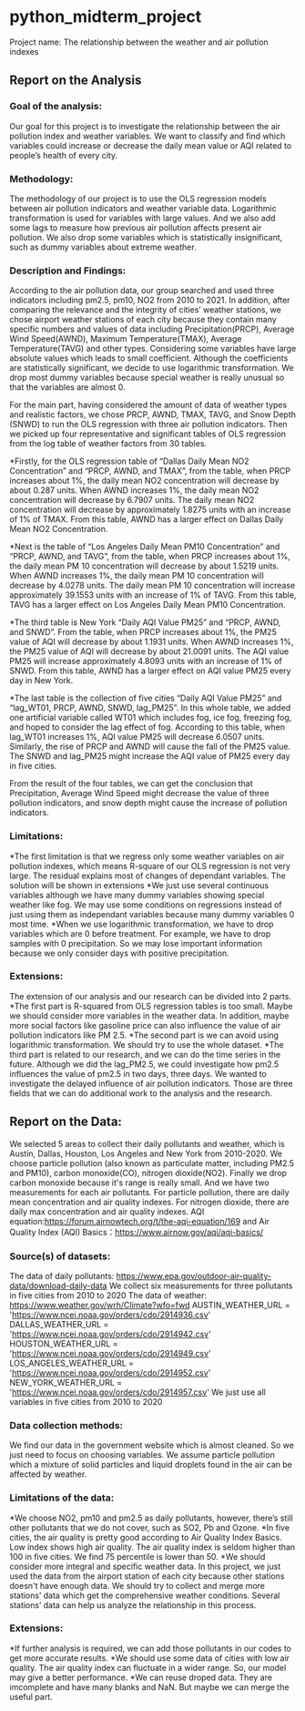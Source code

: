# python_midterm_project
Project name: The relationship between the weather and air pollution indexes

## Report on the Analysis

### Goal of the analysis:

Our goal for this project is to investigate the relationship between the air pollution index and weather variables. We want to classify and find which variables could increase or decrease the daily mean value or AQI related to people’s health of every city.

### Methodology:

The methodology of our project is to use the OLS regression models between air pollution indicators and weather variable data. Logarithmic transformation is used for variables with large values. And we also add some lags to measure how previous air pollution affects present air pollution. We also drop some variables which is statistically insignificant, such as dummy variables about extreme weather.

### Description and Findings:

According to the air pollution data, our group searched and used three indicators including pm2.5, pm10, NO2 from 2010 to 2021. In addition, after comparing the relevance and the integrity of cities’ weather stations, we chose airport weather stations of each city because they contain many specific numbers and values of data including Precipitation(PRCP), Average Wind Speed(AWND), Maximum Temperature(TMAX), Average Temperature(TAVG) and other types. Considering some variables have large absolute values which leads to small coefficient. Although the coefficients are statistically significant, we decide to use logarithmic transformation. We drop most dummy variables because special weather is really unusual so that the variables are almost 0.

For the main part, having considered the amount of data of weather types and realistic factors, we chose PRCP, AWND, TMAX, TAVG, and Snow Depth (SNWD) to run the OLS regression with three air pollution indicators. Then we picked up four representative and significant tables of OLS regression from the log table of weather factors from 30 tables. 

*Firstly, for the OLS regression table of “Dallas Daily Mean NO2 Concentration” and “PRCP, AWND, and TMAX”, from the table, when PRCP increases about 1%, the daily mean NO2 concentration will decrease by about 0.287 units. When AWND increases 1%, the daily mean NO2 concentration will decrease by 6.7907 units. The daily mean NO2 concentration will decrease by approximately 1.8275 units with an increase of 1% of TMAX. From this table, AWND has a larger effect on Dallas Daily Mean NO2 Concentration.

*Next is the table of “Los Angeles Daily Mean PM10 Concentration” and “PRCP, AWND, and TAVG”, from the table, when PRCP increases about 1%, the daily mean PM 10 concentration will decrease by about 1.5219 units. When AWND increases 1%, the daily mean PM 10 concentration will decrease by 4.0278 units. The daily mean PM 10 concentration will increase approximately 39.1553 units with an increase of 1% of TAVG. From this table, TAVG has a larger effect on Los Angeles Daily Mean PM10 Concentration.

*The third table is New York “Daily AQI Value PM25” and “PRCP, AWND, and SNWD”. From the table, when PRCP increases about 1%, the PM25 value of AQI will decrease by about 1.1931 units. When AWND increases 1%, the PM25 value of AQI will decrease by about 21.0091 units. The AQI value PM25 will increase approximately 4.8093 units with an increase of 1% of SNWD. From this table, AWND has a larger effect on AQI value PM25 every day in New York. 

*The last table is the collection of five cities “Daily AQI Value PM25” and “lag_WT01, PRCP, AWND, SNWD, lag_PM25”. In this whole table, we added one artificial variable called WT01 which includes fog, ice fog, freezing fog, and hoped to consider the lag effect of fog. According to this table, when lag_WT01 increases 1%, AQI value PM25 will decrease 6.0507 units. Similarly, the rise of PRCP and AWND will cause the fall of the PM25 value. The SNWD and lag_PM25 might increase the AQI value of PM25 every day in five cities. 

From the result of the four tables, we can get the conclusion that Precipitation, Average Wind Speed might decrease the value of three pollution indicators, and snow depth might cause the increase of pollution indicators. 

### Limitations:

*The first limitation is that we regress only some weather variables on air pollution indexes, which means R-square of our OLS regression is not very large. The residual explains most of changes of dependant variables. The solution will be shown in extensions
*We just use several continuous variables although we have many dummy variables showing special weather like fog. We may use some conditions on regressions instead of just using them as independant variables because many dummy variables 0 most time.
*When we use logarithmic transformation, we have to drop variables which are 0 before treatment. For example, we have to drop samples with 0 precipitation. So we may lose important information because we only consider days with positive precipitation.



### Extensions:

The extension of our analysis and our research can be divided into 2 parts. 
*The first part is R-squared from OLS regression tables is too small. Maybe we should consider more variables in the weather data. In addition, maybe more social factors like gasoline price can also influence the value of air pollution indicators like PM 2.5. 
*The second part is we can avoid using logarithmic transformation. We should try to use the whole dataset.
*The third part is related to our research, and we can do the time series in the future. Although we did the lag_PM2.5, we could investigate how pm2.5 influences the value of pm2.5 in two days, three days. We wanted to investigate the delayed influence of air pollution indicators. Those are three fields that we can do additional work to the analysis and the research. 



## Report on the Data:

We selected 5 areas to collect their daily pollutants and weather, which is Austin, Dallas, Houston, Los Angeles and New York from 2010-2020. We choose particle pollution (also known as particulate matter, including PM2.5 and PM10), carbon monoxide(CO), nitrogen dioxide(NO2). Finally we drop carbon monoxide because it's range is really small. And we have two measurements for each air pollutants. For particle pollution, there are daily mean concentration and air quality indexes. For nitrogen dioxide, there are daily max concentration and air quality indexes. AQI equation:https://forum.airnowtech.org/t/the-aqi-equation/169 and Air Quality Index (AQI) Basics：https://www.airnow.gov/aqi/aqi-basics/

### Source(s) of datasets:

The data of daily pollutants:
https://www.epa.gov/outdoor-air-quality-data/download-daily-data
We collect six measurements for three pollutants in five cities from 2010 to 2020
The data of weather:
https://www.weather.gov/wrh/Climate?wfo=fwd
AUSTIN_WEATHER_URL = 'https://www.ncei.noaa.gov/orders/cdo/2914936.csv'
DALLAS_WEATHER_URL = 'https://www.ncei.noaa.gov/orders/cdo/2914942.csv'
HOUSTON_WEATHER_URL = 'https://www.ncei.noaa.gov/orders/cdo/2914949.csv'
LOS_ANGELES_WEATHER_URL = 'https://www.ncei.noaa.gov/orders/cdo/2914952.csv'
NEW_YORK_WEATHER_URL = 'https://www.ncei.noaa.gov/orders/cdo/2914957.csv'
We just use all variables in five cities from 2010 to 2020

### Data collection methods:

We find our data in the government website which is almost cleaned. So we just need to focus on choosing variables. We assume particle pollution which a mixture of solid particles and liquid droplets found in the air can be affected by weather. 

### Limitations of the data:

*We choose NO2, pm10 and pm2.5 as daily pollutants, however, there’s still other pollutants that we do not cover, such as SO2, Pb and Ozone.
*In five cities, the air quality is pretty good according to Air Quality Index Basics. Low index shows high air quality. The air quality index is seldom higher than 100 in five cities. We find 75 percentile is lower than 50. 
*We should consider more integral and specific weather data. In this project, we just used the data from the airport station of each city because other stations doesn't have enough data. We should try to collect and merge more stations’ data which get the comprehensive weather conditions. Several stations’ data can help us analyze the relationship in this process. 

### Extensions:

*If further analysis is required, we can add those pollutants in our codes to get more accurate results. 
*We should use some data of cities with low air quality. The air quality index can fluctuate in a wider range. So, our model may give a better performance.
*We can reuse droped data. They are imcomplete and have many blanks and NaN. But maybe we can merge the useful part.


